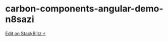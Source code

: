 # carbon-components-angular-demo-n8sazi

[Edit on StackBlitz ⚡️](https://stackblitz.com/edit/carbon-components-angular-demo-n8sazi)